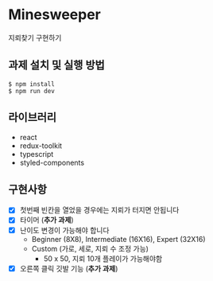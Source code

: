 # Minesweeper
지뢰찾기 구현하기

## 과제 설치 및 실행 방법

```
$ npm install 
$ npm run dev
```
## 라이브러리
- react
- redux-toolkit
- typescript
- styled-components

## 구현사항
- [x]  첫번째 빈칸을 열었을 경우에는 지뢰가 터지면 안됩니다
- [x]  타이머 (**추가 과제**)
- [x]  난이도 변경이 가능해야 합니다
    - Beginner (8X8), Intermediate (16X16), Expert (32X16)
    - Custom (가로, 세로, 지뢰 수 조정 가능)
        - 50 x 50, 지뢰 10개 플레이가 가능해야함
- [x]  오른쪽 클릭 깃발 기능 (**추가 과제**)
